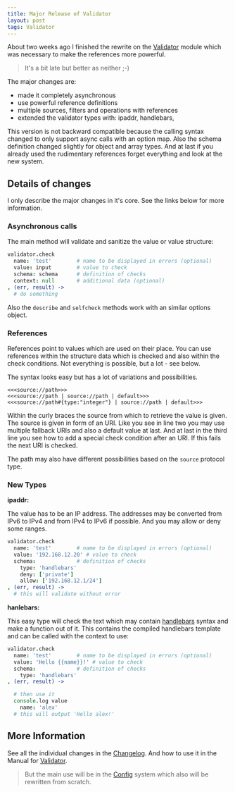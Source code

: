 ```yaml
---
title: Major Release of Validator
layout: post
tags: Validator
---
```


About two weeks ago I finished the rewrite on the
[Validator](https://alinex.github.io/node-validator) module which was necessary
to make the references more powerful.

> It's a bit late but better as neither ;-)

The major changes are:

- made it completely asynchronous
- use powerful reference definitions
- multiple sources, filters and operations with references
- extended the validator types with: ipaddr, handlebars,

This version is not backward compatible because the calling syntax changed to only
support async calls with an option map. Also the schema definition changed slightly
for object and array types. And at last íf you already used the rudimentary references
forget everything and look at the new system.

Details of changes
------------------------------------------------------------------

I only describe the major changes in it's core. See the links below for more information.

### Asynchronous calls

The main method will validate and sanitize the value or value structure:

``` coffee
validator.check
  name: 'test'        # name to be displayed in errors (optional)
  value: input        # value to check
  schema: schema      # definition of checks
  context: null       # additional data (optional)
, (err, result) ->
  # do something
```

Also the `describe` and `selfcheck` methods work with an similar options object.

### References

References point to values which are used on their place. You can use references
within the structure data which is checked and also within the check conditions.
Not everything is possible, but a lot - see below.

The syntax looks easy but has a lot of variations and possibilities.

``` text
<<<source://path>>>
<<<source://path | source://path | default>>>
<<<source://path#{type:"integer"} | source://path | default>>>
```

Within the curly braces the source from which to retrieve the value is given.
The source is given in form of an URI.
Like you see in line two you may use multiple fallback URIs and also a default
value at last.
And at last in the third line you see how to add a special check condition
after an URI. If this fails the next URI is checked.

The path may also have different possibilities based on the `source` protocol
type.

### New Types

__ipaddr:__

The value has to be an IP address. The addresses may be converted from IPv6 to
IPv4 and from IPv4 to IPv6 if possible. And you may allow or deny some ranges.

``` coffee
validator.check
  name: 'test'        # name to be displayed in errors (optional)
  value: '192.168.12.20' # value to check
  schema:             # definition of checks
    type: 'handlebars'
    deny: ['private']
    allow: ['192.168.12.1/24']
, (err, result) ->
  # this will validate without error
```

__hanlebars:__

This easy type will check the text which may contain [handlebars](http://handlebarsjs.com/)
syntax and make a function out of it. This contains the compiled handlebars template
and can be called with the context to use:

``` coffee
validator.check
  name: 'test'        # name to be displayed in errors (optional)
  value: 'Hello {{name}}!' # value to check
  schema:             # definition of checks
    type: 'handlebars'
, (err, result) ->

  # then use it
  console.log value
    name: 'alex'
  # this will output 'Hello alex!'
```

More Information
------------------------------------------------------------------

See all the individual changes in the
[Changelog](http://alinex.github.io/node-validator/Changelog.md.html).
And how to use it in the Manual for [Validator](https://alinex.github.io/node-validator).

> But the main use will be in the [Config](https://alinex.github.io/node-config)
> system which also will be rewritten from scratch.
